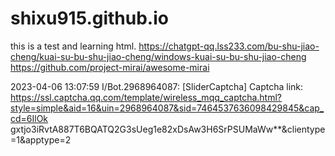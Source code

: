 # shixu915.github.io
this is a test and learning html.
https://chatgpt-qq.lss233.com/bu-shu-jiao-cheng/kuai-su-bu-shu-jiao-cheng/windows-kuai-su-bu-shu-jiao-cheng
https://github.com/project-mirai/awesome-mirai


2023-04-06 13:07:59 I/Bot.2968964087: [SliderCaptcha] Captcha link: https://ssl.captcha.qq.com/template/wireless_mqq_captcha.html?style=simple&aid=16&uin=2968964087&sid=7464537636098429845&cap_cd=6IlOk
gxtjo3iRvtA887T6BQATQ2G3sUeg1e82xDsAw3H6SrPSUMaWw**&clientype=1&apptype=2
